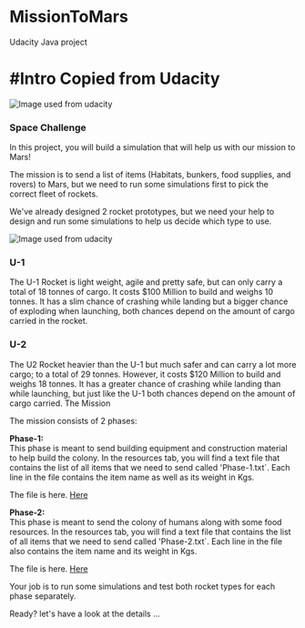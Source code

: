 # MissionToMars
Udacity Java project

<h1>#Intro Copied from Udacity</h1>


<img src="https://video.udacity-data.com/topher/2017/August/599a337f_screen-shot-2017-08-21-at-11.12.15-am/screen-shot-2017-08-21-at-11.12.15-am.png" alt="Image used from udacity">

<h3><b>Space Challenge</b></h3>

In this project, you will build a simulation that will help us with our mission to Mars!

The mission is to send a list of items (Habitats, bunkers, food supplies, and rovers) to Mars, but we need to run some simulations first to pick the correct fleet of rockets.

We've already designed 2 rocket prototypes, but we need your help to design and run some simulations to help us decide which type to use.

<img src="https://video.udacity-data.com/topher/2017/August/599a3d1e_screen-shot-2017-08-21-at-11.07.33-am/screen-shot-2017-08-21-at-11.07.33-am.png" alt="Image used from udacity">

<h3><b>U-1</b></h3>
The U-1 Rocket is light weight, agile and pretty safe, but can only carry a total of 18 tonnes of cargo. It costs $100 Million to build and weighs 10 tonnes. It has a slim chance of crashing while landing but a bigger chance of exploding when launching, both chances depend on the amount of cargo carried in the rocket.

<h3><b>U-2</b></h3>
The U2 Rocket heavier than the U-1 but much safer and can carry a lot more cargo; to a total of 29 tonnes. However, it costs $120 Million to build and weighs 18 tonnes. It has a greater chance of crashing while landing than while launching, but just like the U-1 both chances depend on the amount of cargo carried.
The Mission

The mission consists of 2 phases:

<b>Phase-1:</b><br />
This phase is meant to send building equipment and construction material to help build the colony. In the resources tab, you will find a text file that contains the list of all items that we need to send called 'Phase-1.txt`. Each line in the file contains the item name as well as its weight in Kgs.

The file is here.  <a href = "https://s3.amazonaws.com/video.udacity-data.com/topher/2017/December/5a372d67_phase-1/phase-1.txt"> Here </a>

<b>Phase-2:</b><br />
This phase is meant to send the colony of humans along with some food resources. In the resources tab, you will find a text file that contains the list of all items that we need to send called 'Phase-2.txt`. Each line in the file also contains the item name and its weight in Kgs.

The file is here.  <a href = "https://s3.amazonaws.com/video.udacity-data.com/topher/2017/December/5a372d88_phase-2/phase-2.txt"> Here </a>

Your job is to run some simulations and test both rocket types for each phase separately.

Ready? let's have a look at the details ...
